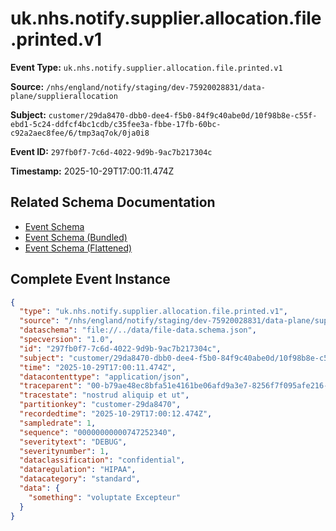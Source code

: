 # uk.nhs.notify.supplier.allocation.file.printed.v1

**Event Type:** `uk.nhs.notify.supplier.allocation.file.printed.v1`

**Source:** `/nhs/england/notify/staging/dev-75920028831/data-plane/supplierallocation`

**Subject:** `customer/29da8470-dbb0-dee4-f5b0-84f9c40abe0d/10f98b8e-c55f-ebd1-5c24-ddfcf4bc1cdb/c35fee3a-fbbe-17fb-60bc-c92a2aec8fee/6/tmp3aq7ok/0ja0i8`

**Event ID:** `297fb0f7-7c6d-4022-9d9b-9ac7b217304c`

**Timestamp:** 2025-10-29T17:00:11.474Z

## Related Schema Documentation

- [Event Schema](../file-printed.schema.md)
- [Event Schema (Bundled)](../file-printed.bundle.schema.md)
- [Event Schema (Flattened)](../file-printed.flattened.schema.md)

## Complete Event Instance

```json
{
  "type": "uk.nhs.notify.supplier.allocation.file.printed.v1",
  "source": "/nhs/england/notify/staging/dev-75920028831/data-plane/supplierallocation",
  "dataschema": "file://../data/file-data.schema.json",
  "specversion": "1.0",
  "id": "297fb0f7-7c6d-4022-9d9b-9ac7b217304c",
  "subject": "customer/29da8470-dbb0-dee4-f5b0-84f9c40abe0d/10f98b8e-c55f-ebd1-5c24-ddfcf4bc1cdb/c35fee3a-fbbe-17fb-60bc-c92a2aec8fee/6/tmp3aq7ok/0ja0i8",
  "time": "2025-10-29T17:00:11.474Z",
  "datacontenttype": "application/json",
  "traceparent": "00-b79ae48ec8bfa51e4161be06afd9a3e7-8256f7f095afe216-01",
  "tracestate": "nostrud aliquip et ut",
  "partitionkey": "customer-29da8470",
  "recordedtime": "2025-10-29T17:00:12.474Z",
  "sampledrate": 1,
  "sequence": "00000000000747252340",
  "severitytext": "DEBUG",
  "severitynumber": 1,
  "dataclassification": "confidential",
  "dataregulation": "HIPAA",
  "datacategory": "standard",
  "data": {
    "something": "voluptate Excepteur"
  }
}
```
